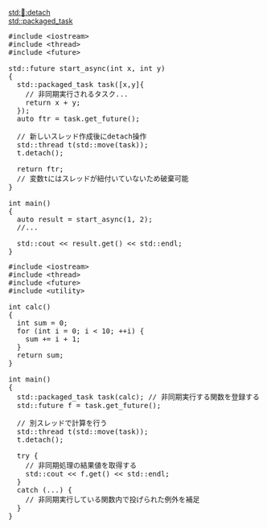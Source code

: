 [std::thread::detach](https://cpprefjp.github.io/reference/thread/thread/detach.html)<br/>
[std::packaged_task](https://cpprefjp.github.io/reference/future/packaged_task.html)<br/>

<pre>
#include &lt;iostream&gt;
#include &lt;thread&gt;
#include &lt;future&gt;

std::future<int> start_async(int x, int y)
{
  std::packaged_task<int()> task([x,y]{
    // 非同期実行されるタスク...
    return x + y;
  });
  auto ftr = task.get_future();

  // 新しいスレッド作成後にdetach操作
  std::thread t(std::move(task));
  t.detach();

  return ftr;
  // 変数tにはスレッドが紐付いていないため破棄可能
}

int main()
{
  auto result = start_async(1, 2);
  //...

  std::cout << result.get() << std::endl;
}
</pre>

<pre>
#include &lt;iostream&gt;
#include &lt;thread&gt;
#include &lt;future&gt;
#include &lt;utility&gt;

int calc()
{
  int sum = 0;
  for (int i = 0; i < 10; ++i) {
    sum += i + 1;
  }
  return sum;
}

int main()
{
  std::packaged_task<int()> task(calc); // 非同期実行する関数を登録する
  std::future<int> f = task.get_future();

  // 別スレッドで計算を行う
  std::thread t(std::move(task));
  t.detach();

  try {
    // 非同期処理の結果値を取得する
    std::cout << f.get() << std::endl;
  }
  catch (...) {
    // 非同期実行している関数内で投げられた例外を補足
  }
}
</pre>
